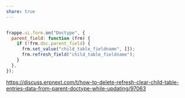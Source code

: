 ```yaml
---
share: true
---
```


```javascript

frappe.ui.form.on("Doctype", {
  parent_field: function (frm) {
    if (!frm.doc.parent_field) {
      frm.set_value("child_table_fieldname", []);
      frm.refresh_field("child_table_fieldname");
    }
  },
});


```
https://discuss.erpnext.com/t/how-to-delete-refresh-clear-child-table-entries-data-from-parent-doctype-while-updating/97063